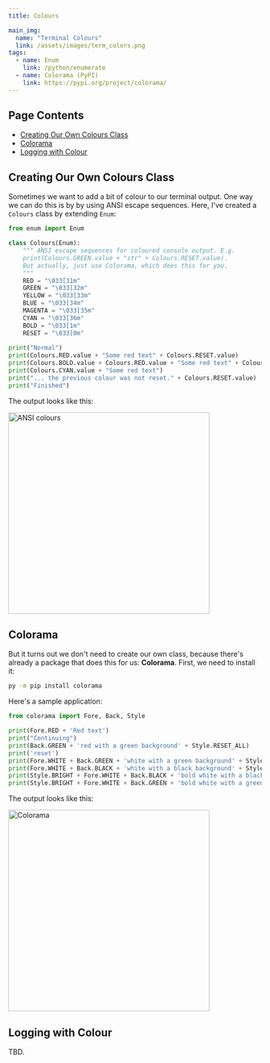 ```yaml
---
title: Colours

main_img:
  name: "Terminal Colours"
  link: /assets/images/term_colors.png
tags: 
  - name: Enum
    link: /python/enumerate
  - name: Colorama (PyPI)
    link: https://pypi.org/project/colorama/
---
```

## Page Contents

- [Creating Our Own Colours Class](#creating-our-own-colours-class)
- [Colorama](#colorama)
- [Logging with Colour](#logging-with-colour)

## Creating Our Own Colours Class

Sometimes we want to add a bit of colour to our terminal output. One way we can do this is by by using ANSI escape sequences. Here, I've created a `Colours` class by extending `Enum`:

```python
from enum import Enum

class Colours(Enum):
    """ ANSI escape sequences for coloured console output. E.g.
    print(Colours.GREEN.value + "str" + Colours.RESET.value).
    But actually, just use Colorama, which does this for you. 
    """
    RED = "\033[31m"
    GREEN = "\033[32m"
    YELLOW = "\033[33m"
    BLUE = "\033[34m"
    MAGENTA = "\033[35m"
    CYAN = "\033[36m"
    BOLD = "\033[1m"
    RESET = "\033[0m"
    
print("Normal")
print(Colours.RED.value + "Some red text" + Colours.RESET.value)
print(Colours.BOLD.value + Colours.RED.value + "Some red text" + Colours.RESET.value)
print(Colours.CYAN.value + "Some red text")
print("... the previous colour was not reset." + Colours.RESET.value)
print("Finished")
```

The output looks like this:

<img src="{{'/assets/images/ansi-console-output.png' | relative_url }}" alt="ANSI colours" width="400px" />

## Colorama

But it turns out we don't need to create our own class, because there's already a package that does this for us: **Colorama**. First, we need to install it:

```bash
py -m pip install colorama
```

Here's a sample application:

```python
from colorama import Fore, Back, Style

print(Fore.RED + 'Red text')
print("Continuing")
print(Back.GREEN + 'red with a green background' + Style.RESET_ALL)
print('reset')
print(Fore.WHITE + Back.GREEN + 'white with a green background' + Style.RESET_ALL)
print(Fore.WHITE + Back.BLACK + 'white with a black background' + Style.RESET_ALL)
print(Style.BRIGHT + Fore.WHITE + Back.BLACK + 'bold white with a black background' + Style.RESET_ALL)
print(Style.BRIGHT + Fore.WHITE + Back.GREEN + 'bold white with a green background' + Style.RESET_ALL)
```

The output looks like this:

<img src="{{'/assets/images/term_colors.png' | relative_url }}" alt="Colorama" width="400px" />

## Logging with Colour

TBD.
